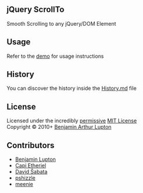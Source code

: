 ## jQuery ScrollTo

Smooth Scrolling to any jQuery/DOM Element


## Usage

Refer to the [demo](http://balupton.github.com/jquery-scrollto/demo/) for usage instructions


## History

You can discover the history inside the [History.md](https://github.com/balupton/jquery-scrollto/blob/master/History.md#files) file


## License

Licensed under the incredibly [permissive](http://en.wikipedia.org/wiki/Permissive_free_software_licence) [MIT License](http://creativecommons.org/licenses/MIT/)
<br/>Copyright &copy; 2010+ [Benjamin Arthur Lupton](http://balupton.com)


## Contributors

- [Benjamin Lupton](http://github.com/balupton)
- [Capi Etheriel](https://github.com/barraponto)
- [David Šabata](https://github.com/david-sabata)
- [pshizzle](https://github.com/pshizzle)
- [meenie](https://github.com/meenie)
